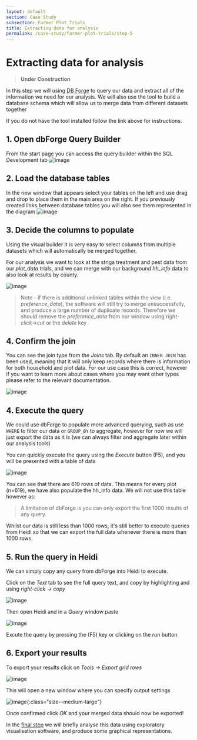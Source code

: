 ```yaml
---
layout: default
section: Case Study
subsection: Farmer Plot Trials
title: Extracting data for analysis
permalink: /case-study/farmer-plot-trials/step-5
---
```


# Extracting data for analysis

> **Under Construction**

In this step we will using [DB Forge](/tools/db-forge) to query our data and extract all of the information we need for our analysis.
We will also use the tool to build a database schema which will allow us to merge data from different datasets together

If you do not have the tool installed follow the link above for instructions.

## 1. Open dbForge Query Builder

From the start page you can access the query builder within the SQL Development tab
![image](/assets/images/FarmerTrials/dbforge-queries-1.png)

## 2. Load the database tables

In the new window that appears select your tables on the left and use drag and drop to place them in the main area on the right. If you previously created links between database tables you will also see them represented in the diagram
![image](/assets/images/FarmerTrials/dbforge-queries-2.png)

## 3. Decide the columns to populate

Using the visual builder it is very easy to select columns from multiple datasets which will automatically be merged together.

For our analysis we want to look at the striga treatment and pest data from our _plot_data_ trials, and we can merge with our background _hh_info_ data to also look at results by county.

![image](/assets/images/FarmerTrials/dbforge-queries-3.png)

> Note - if there is additional unlinked tables within the view (i.e. _preference_data_), the software will still try to merge unsuccessfully, and produce a large number of duplicate records. Therefore we should remove the _preference_data_ from our window using _right-click_->_cut_ or the _delete_ key

## 4. Confirm the join

You can see the join type from the _Joins_ tab. By default an `INNER JOIN` has been used, meaning that it will only keep records where there is information for both household and plot data. For our use case this is correct, however if you want to learn more about cases where you may want other types please refer to the relevant documentation.

![image](/assets/images/FarmerTrials/dbforge-queries-3a.png)

## 4. Execute the query

We could use dbForge to populate more advanced querying, such as use `WHERE` to filter our data or `GROUP_BY` to aggregate, however for now we will just export the data as it is (we can always filter and aggregate later within our analysis tools)

You can quickly execute the query using the _Execute_ button (F5), and you will be presented with a table of data

![image](/assets/images/FarmerTrials/dbforge-queries-4.png)

You can see that there are 619 rows of data. This means for every plot (n=619), we have also populate the hh_info data. We will not use this table however as:

> A limitation of dbForge is you can only export the first 1000 results of any query.

Whilst our data is still less than 1000 rows, it's still better to execute queries from Heidi so that we can export the full data whenever there is more than 1000 rows.

## 5. Run the query in Heidi

We can simply copy any query from dbForge into Heidi to execute.

Click on the _Text_ tab to see the full query text, and copy by highlighting and using _right-click -> copy_

![image](/assets/images/FarmerTrials/dbforge-queries-5.png)

Then open Heidi and in a _Query_ window paste

![image](/assets/images/FarmerTrials/dbforge-queries-6.png)

Excute the query by pressing the (F5) key or clicking on the _run_ button

## 6. Export your results

To export your results click on _Tools -> Export grid rows_

![image](/assets/images/FarmerTrials/dbforge-queries-7.png)

This will open a new window where you can specify output settings

![image](/assets/images/FarmerTrials/dbforge-queries-8.png){:class="size--medium-large"}

Once confirmed click _OK_ and your merged data should now be exported!

In the [final step](/case-study/farmer-plot-trials/step-6) we will briefly analyse this data using exploratory visualisation software, and produce some graphical representations.
